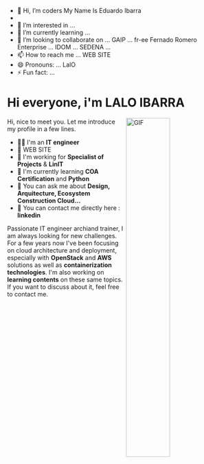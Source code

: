 - 👋 Hi, I’m coders My Name Is Eduardo Ibarra
- 
- 👀 I’m interested in ... 
- 🌱 I’m currently learning ...
- 💞️ I’m looking to collaborate on ... GAIP ... fr-ee Fernado Romero Enterprise ... IDOM ... SEDENA ... 
- 📫 How to reach me ... WEB SITE 
- 😄 Pronouns: ... LalO 
- ⚡ Fun fact: ...

<!---
archeduardo5/archeduardo5 is a ✨ special ✨ repository because its `README.md` (this file) appears on your GitHub profile.
You can click the Preview link to take a look at your changes.
--->

# Hi everyone, i'm LALO IBARRA 
<img align="right" alt="GIF" src="https://github.com/abhisheknaiidu/abhisheknaiidu/blob/master/code.gif?raw=true" width="45%" />
<p width="45%">
Hi, nice to meet you. Let me introduce my profile in a few lines.
  <ul>
    <li>👨‍🔧 I'm an <b>IT engineer</b></li>
    <li>📍 WEB SITE
    <li>🏢 I'm working for <b>Specialist of Projects</b> & <b>LinIT</b></li>
    <li>🌱 I'm currently learning <b>COA Certification</b> and <b>Python</b></li>
    <li>💬 You can ask me about <b>Design, Arquitecture, Ecosystem Construction Cloud...</b></li>
    <li>📮 You can contact me directly here : <b>linkedin</b>
  </ul>
Passionate IT engineer archiand trainer, I am always looking for new challenges.
<br>For a few years now I've been focusing on cloud architecture and deployment, especially with <b>OpenStack</b> and <b>AWS</b> solutions as well as <b>containerization technologies</b>. I'm also working on <b>learning contents</b> on these same topics.<br>
If you want to discuss about it, feel free to contact me.
</p>

